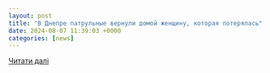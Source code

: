 ```yaml
---
layout: post
title: "В Днепре патрульные вернули домой женщину, которая потерялась"
date: 2024-08-07 11:39:03 +0000
categories: [news]
---
```


[Читати далі](https://web.gorod.dp.ua/news/234386)

